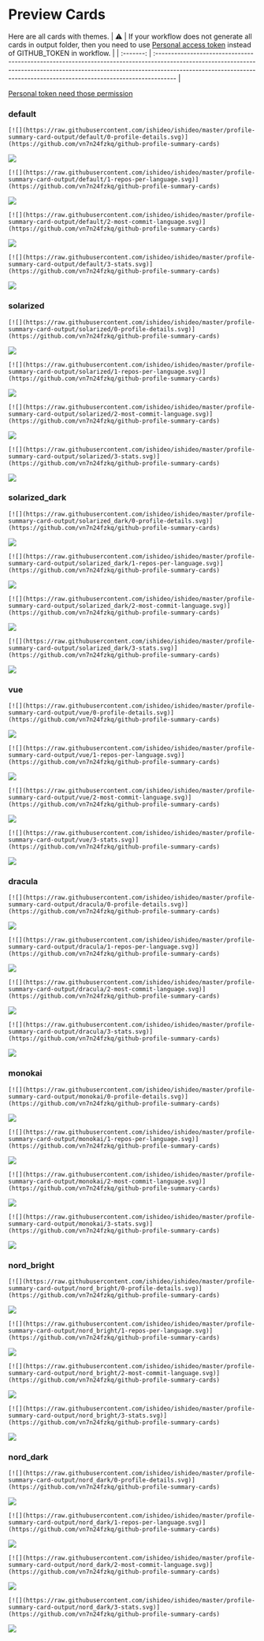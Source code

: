
# Preview Cards

Here are all cards with themes.
| :warning: | If your workflow does not generate all cards in output folder, then you need to use [Personal access token](https://docs.github.com/en/actions/configuring-and-managing-workflows/creating-and-storing-encrypted-secrets) instead of GITHUB_TOKEN in workflow. |
| :-------: | :------------------------------------------------------------------------------------------------------------------------------------------------------------------------------------------------------------------------------------------------ |

[Personal token need those permission](https://github.com/vn7n24fzkq/github-profile-summary-cards/wiki/Personal-access-token-permissions)


### default


```
[![](https://raw.githubusercontent.com/ishideo/ishideo/master/profile-summary-card-output/default/0-profile-details.svg)](https://github.com/vn7n24fzkq/github-profile-summary-cards)
```
![](https://raw.githubusercontent.com/ishideo/ishideo/master/profile-summary-card-output/default/0-profile-details.svg)


```
[![](https://raw.githubusercontent.com/ishideo/ishideo/master/profile-summary-card-output/default/1-repos-per-language.svg)](https://github.com/vn7n24fzkq/github-profile-summary-cards)
```
![](https://raw.githubusercontent.com/ishideo/ishideo/master/profile-summary-card-output/default/1-repos-per-language.svg)


```
[![](https://raw.githubusercontent.com/ishideo/ishideo/master/profile-summary-card-output/default/2-most-commit-language.svg)](https://github.com/vn7n24fzkq/github-profile-summary-cards)
```
![](https://raw.githubusercontent.com/ishideo/ishideo/master/profile-summary-card-output/default/2-most-commit-language.svg)


```
[![](https://raw.githubusercontent.com/ishideo/ishideo/master/profile-summary-card-output/default/3-stats.svg)](https://github.com/vn7n24fzkq/github-profile-summary-cards)
```
![](https://raw.githubusercontent.com/ishideo/ishideo/master/profile-summary-card-output/default/3-stats.svg)


### solarized


```
[![](https://raw.githubusercontent.com/ishideo/ishideo/master/profile-summary-card-output/solarized/0-profile-details.svg)](https://github.com/vn7n24fzkq/github-profile-summary-cards)
```
![](https://raw.githubusercontent.com/ishideo/ishideo/master/profile-summary-card-output/solarized/0-profile-details.svg)


```
[![](https://raw.githubusercontent.com/ishideo/ishideo/master/profile-summary-card-output/solarized/1-repos-per-language.svg)](https://github.com/vn7n24fzkq/github-profile-summary-cards)
```
![](https://raw.githubusercontent.com/ishideo/ishideo/master/profile-summary-card-output/solarized/1-repos-per-language.svg)


```
[![](https://raw.githubusercontent.com/ishideo/ishideo/master/profile-summary-card-output/solarized/2-most-commit-language.svg)](https://github.com/vn7n24fzkq/github-profile-summary-cards)
```
![](https://raw.githubusercontent.com/ishideo/ishideo/master/profile-summary-card-output/solarized/2-most-commit-language.svg)


```
[![](https://raw.githubusercontent.com/ishideo/ishideo/master/profile-summary-card-output/solarized/3-stats.svg)](https://github.com/vn7n24fzkq/github-profile-summary-cards)
```
![](https://raw.githubusercontent.com/ishideo/ishideo/master/profile-summary-card-output/solarized/3-stats.svg)


### solarized_dark


```
[![](https://raw.githubusercontent.com/ishideo/ishideo/master/profile-summary-card-output/solarized_dark/0-profile-details.svg)](https://github.com/vn7n24fzkq/github-profile-summary-cards)
```
![](https://raw.githubusercontent.com/ishideo/ishideo/master/profile-summary-card-output/solarized_dark/0-profile-details.svg)


```
[![](https://raw.githubusercontent.com/ishideo/ishideo/master/profile-summary-card-output/solarized_dark/1-repos-per-language.svg)](https://github.com/vn7n24fzkq/github-profile-summary-cards)
```
![](https://raw.githubusercontent.com/ishideo/ishideo/master/profile-summary-card-output/solarized_dark/1-repos-per-language.svg)


```
[![](https://raw.githubusercontent.com/ishideo/ishideo/master/profile-summary-card-output/solarized_dark/2-most-commit-language.svg)](https://github.com/vn7n24fzkq/github-profile-summary-cards)
```
![](https://raw.githubusercontent.com/ishideo/ishideo/master/profile-summary-card-output/solarized_dark/2-most-commit-language.svg)


```
[![](https://raw.githubusercontent.com/ishideo/ishideo/master/profile-summary-card-output/solarized_dark/3-stats.svg)](https://github.com/vn7n24fzkq/github-profile-summary-cards)
```
![](https://raw.githubusercontent.com/ishideo/ishideo/master/profile-summary-card-output/solarized_dark/3-stats.svg)


### vue


```
[![](https://raw.githubusercontent.com/ishideo/ishideo/master/profile-summary-card-output/vue/0-profile-details.svg)](https://github.com/vn7n24fzkq/github-profile-summary-cards)
```
![](https://raw.githubusercontent.com/ishideo/ishideo/master/profile-summary-card-output/vue/0-profile-details.svg)


```
[![](https://raw.githubusercontent.com/ishideo/ishideo/master/profile-summary-card-output/vue/1-repos-per-language.svg)](https://github.com/vn7n24fzkq/github-profile-summary-cards)
```
![](https://raw.githubusercontent.com/ishideo/ishideo/master/profile-summary-card-output/vue/1-repos-per-language.svg)


```
[![](https://raw.githubusercontent.com/ishideo/ishideo/master/profile-summary-card-output/vue/2-most-commit-language.svg)](https://github.com/vn7n24fzkq/github-profile-summary-cards)
```
![](https://raw.githubusercontent.com/ishideo/ishideo/master/profile-summary-card-output/vue/2-most-commit-language.svg)


```
[![](https://raw.githubusercontent.com/ishideo/ishideo/master/profile-summary-card-output/vue/3-stats.svg)](https://github.com/vn7n24fzkq/github-profile-summary-cards)
```
![](https://raw.githubusercontent.com/ishideo/ishideo/master/profile-summary-card-output/vue/3-stats.svg)


### dracula


```
[![](https://raw.githubusercontent.com/ishideo/ishideo/master/profile-summary-card-output/dracula/0-profile-details.svg)](https://github.com/vn7n24fzkq/github-profile-summary-cards)
```
![](https://raw.githubusercontent.com/ishideo/ishideo/master/profile-summary-card-output/dracula/0-profile-details.svg)


```
[![](https://raw.githubusercontent.com/ishideo/ishideo/master/profile-summary-card-output/dracula/1-repos-per-language.svg)](https://github.com/vn7n24fzkq/github-profile-summary-cards)
```
![](https://raw.githubusercontent.com/ishideo/ishideo/master/profile-summary-card-output/dracula/1-repos-per-language.svg)


```
[![](https://raw.githubusercontent.com/ishideo/ishideo/master/profile-summary-card-output/dracula/2-most-commit-language.svg)](https://github.com/vn7n24fzkq/github-profile-summary-cards)
```
![](https://raw.githubusercontent.com/ishideo/ishideo/master/profile-summary-card-output/dracula/2-most-commit-language.svg)


```
[![](https://raw.githubusercontent.com/ishideo/ishideo/master/profile-summary-card-output/dracula/3-stats.svg)](https://github.com/vn7n24fzkq/github-profile-summary-cards)
```
![](https://raw.githubusercontent.com/ishideo/ishideo/master/profile-summary-card-output/dracula/3-stats.svg)


### monokai


```
[![](https://raw.githubusercontent.com/ishideo/ishideo/master/profile-summary-card-output/monokai/0-profile-details.svg)](https://github.com/vn7n24fzkq/github-profile-summary-cards)
```
![](https://raw.githubusercontent.com/ishideo/ishideo/master/profile-summary-card-output/monokai/0-profile-details.svg)


```
[![](https://raw.githubusercontent.com/ishideo/ishideo/master/profile-summary-card-output/monokai/1-repos-per-language.svg)](https://github.com/vn7n24fzkq/github-profile-summary-cards)
```
![](https://raw.githubusercontent.com/ishideo/ishideo/master/profile-summary-card-output/monokai/1-repos-per-language.svg)


```
[![](https://raw.githubusercontent.com/ishideo/ishideo/master/profile-summary-card-output/monokai/2-most-commit-language.svg)](https://github.com/vn7n24fzkq/github-profile-summary-cards)
```
![](https://raw.githubusercontent.com/ishideo/ishideo/master/profile-summary-card-output/monokai/2-most-commit-language.svg)


```
[![](https://raw.githubusercontent.com/ishideo/ishideo/master/profile-summary-card-output/monokai/3-stats.svg)](https://github.com/vn7n24fzkq/github-profile-summary-cards)
```
![](https://raw.githubusercontent.com/ishideo/ishideo/master/profile-summary-card-output/monokai/3-stats.svg)


### nord_bright


```
[![](https://raw.githubusercontent.com/ishideo/ishideo/master/profile-summary-card-output/nord_bright/0-profile-details.svg)](https://github.com/vn7n24fzkq/github-profile-summary-cards)
```
![](https://raw.githubusercontent.com/ishideo/ishideo/master/profile-summary-card-output/nord_bright/0-profile-details.svg)


```
[![](https://raw.githubusercontent.com/ishideo/ishideo/master/profile-summary-card-output/nord_bright/1-repos-per-language.svg)](https://github.com/vn7n24fzkq/github-profile-summary-cards)
```
![](https://raw.githubusercontent.com/ishideo/ishideo/master/profile-summary-card-output/nord_bright/1-repos-per-language.svg)


```
[![](https://raw.githubusercontent.com/ishideo/ishideo/master/profile-summary-card-output/nord_bright/2-most-commit-language.svg)](https://github.com/vn7n24fzkq/github-profile-summary-cards)
```
![](https://raw.githubusercontent.com/ishideo/ishideo/master/profile-summary-card-output/nord_bright/2-most-commit-language.svg)


```
[![](https://raw.githubusercontent.com/ishideo/ishideo/master/profile-summary-card-output/nord_bright/3-stats.svg)](https://github.com/vn7n24fzkq/github-profile-summary-cards)
```
![](https://raw.githubusercontent.com/ishideo/ishideo/master/profile-summary-card-output/nord_bright/3-stats.svg)


### nord_dark


```
[![](https://raw.githubusercontent.com/ishideo/ishideo/master/profile-summary-card-output/nord_dark/0-profile-details.svg)](https://github.com/vn7n24fzkq/github-profile-summary-cards)
```
![](https://raw.githubusercontent.com/ishideo/ishideo/master/profile-summary-card-output/nord_dark/0-profile-details.svg)


```
[![](https://raw.githubusercontent.com/ishideo/ishideo/master/profile-summary-card-output/nord_dark/1-repos-per-language.svg)](https://github.com/vn7n24fzkq/github-profile-summary-cards)
```
![](https://raw.githubusercontent.com/ishideo/ishideo/master/profile-summary-card-output/nord_dark/1-repos-per-language.svg)


```
[![](https://raw.githubusercontent.com/ishideo/ishideo/master/profile-summary-card-output/nord_dark/2-most-commit-language.svg)](https://github.com/vn7n24fzkq/github-profile-summary-cards)
```
![](https://raw.githubusercontent.com/ishideo/ishideo/master/profile-summary-card-output/nord_dark/2-most-commit-language.svg)


```
[![](https://raw.githubusercontent.com/ishideo/ishideo/master/profile-summary-card-output/nord_dark/3-stats.svg)](https://github.com/vn7n24fzkq/github-profile-summary-cards)
```
![](https://raw.githubusercontent.com/ishideo/ishideo/master/profile-summary-card-output/nord_dark/3-stats.svg)

